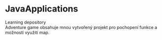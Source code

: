 # JavaApplications
Learning depository<br />
Adventure game obsahuje mnou vytvořený projekt pro pochopení funkce a možností využití map.
